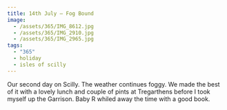 ```yaml
---
title: 14th July — Fog Bound
image:
  - /assets/365/IMG_8612.jpg
  - /assets/365/IMG_2910.jpg
  - /assets/365/IMG_2965.jpg
tags:
  - "365"
  - holiday
  - isles of scilly
---
```

Our second day on Scilly. The weather continues foggy. We made the best of it with a lovely lunch and couple of pints at Tregarthens before I took myself up the Garrison. Baby R whiled away the time with a good book.
